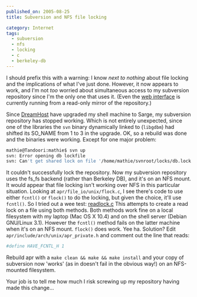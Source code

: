 ```yaml
---
published_on: 2005-08-25
title: Subversion and NFS file locking

category: Internet
tags:
  - subversion
  - nfs
  - locking
  - c
  - berkeley-db
---
```

I should prefix this with a warning:  I know *next to nothing* about file locking and the implications of what I've just done.  However, it now appears to work, and I'm not *too* worried about simultaneous access to my subversion repository since I'm the only one that uses it.  (Even the [web interface](/svn/) is currently running from a read-only mirror of the repository.)

Since [DreamHost](http://www.dreamhost.com/rewards.cgi?wossname) have upgraded my shell machine to Sarge, my subversion repository has stopped working.  Which is not entirely unexpected, since one of the libraries the `svn` binary dynamically linked to (`libgdbm`) had shifted its SO_NAME from 1 to 3 in the upgrade.  OK, so a rebuild was done and the binaries were working.  Except for one major problem:

```bash
mathie@Tandoori:mathie$ svn up
svn: Error opening db lockfile
svn: Can't get shared lock on file '/home/mathie/svnroot/locks/db.lock': No locks available
```

It couldn't successfully lock the repository.  Now my subversion repository uses the fs_fs backend (rather than Berkeley DB), and it's on an NFS mount.  It would appear that file locking isn't working over NFS in this particular situation.  Looking at `apr/file_io/unix/flock.c`, I see there's code to use either `fcntl()` or `flock()` to do the locking, but given the choice, it'll use `fcntl()`.  So I tried out a wee test: [readlock.c](/wp-content/readlock.c)  This attempts to create a read lock on a file using both methods.  Both methods work fine on a local filesystem with my laptop (Mac OS X 10.4) and on the shell server (Debian GNU/Linux 3.1).  However the `fcntl()` method fails on the latter machine when it's on an NFS mount.  `flock()` does work.  Yee ha.  Solution?  Edit `apr/include/arch/unix/apr_private.h` and comment out the line that reads:

```bash
#define HAVE_FCNTL_H 1
```

Rebuild apr with a `make clean && make && make install` and your copy of subversion now 'works' (as in doesn't fail in the obvious way!) on an NFS-mounted filesystem.

Your job is to tell me how much I risk screwing up my repository having made this change...
